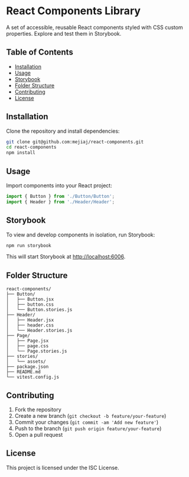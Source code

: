 # React Components Library

A set of accessible, reusable React components styled with CSS custom properties. Explore and test them in Storybook.


## Table of Contents
- [Installation](#installation)
- [Usage](#usage)
- [Storybook](#storybook)
- [Folder Structure](#folder-structure)
- [Contributing](#contributing)
- [License](#license)

## Installation

Clone the repository and install dependencies:

```bash
git clone git@github.com:mejiaj/react-components.git
cd react-components
npm install
```

## Usage

Import components into your React project:

```jsx
import { Button } from './Button/Button';
import { Header } from './Header/Header';
```

## Storybook

To view and develop components in isolation, run Storybook:

```bash
npm run storybook
```

This will start Storybook at [http://localhost:6006](http://localhost:6006).

## Folder Structure

```
react-components/
├── Button/
│   ├── Button.jsx
│   ├── button.css
│   └── Button.stories.js
├── Header/
│   ├── Header.jsx
│   ├── header.css
│   └── Header.stories.js
├── Page/
│   ├── Page.jsx
│   ├── page.css
│   └── Page.stories.js
├── stories/
│   └── assets/
├── package.json
├── README.md
└── vitest.config.js
```

## Contributing

1. Fork the repository
2. Create a new branch (`git checkout -b feature/your-feature`)
3. Commit your changes (`git commit -am 'Add new feature'`)
4. Push to the branch (`git push origin feature/your-feature`)
5. Open a pull request

## License

This project is licensed under the ISC License.
